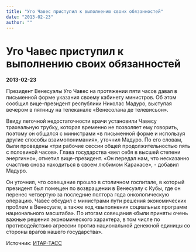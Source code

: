 ```yaml
---
title: "Уго Чавес приступил к выполнению своих обязанностей"
date: "2013-02-23"
author: ""
---
```


# Уго Чавес приступил к выполнению своих обязанностей

**2013-02-23** 

Президент Венесуэлы Уго Чавес на протяжении пяти часов давал в письменной форме указания своему кабинету министров. Об этом сообщил вице-президент республики Николас Мадуро, выступая вечером в пятницу на телеканале «Венесолана де телевисьон».

Ввиду легочной недостаточности врачи установили Чавесу трахеальную трубку, которая временно не позволяет ему говорить, поэтому он общался с министрами «в письменной форме и используя другие способы взаимопонимания», уточнил Мадуро. По его словам, были проведены «три рабочие сессии общей продолжительностью пять с половиной часов». Глава государства «вел себя в высшей степени энергично», отметил вице-президент. «Он передал нам, что несказанно счастлив снова находиться в своем любимом Каракасе», - добавил Мадуро.

Он уточнил, что совещание прошло в столичном госпитале, в который президент был помещен по возвращении в Венесуэлу с Кубы, где он перенес четвертую за последние полтора года онкологическую операцию. Чавес обсудил с министрами пути решения экономических проблем в Венесуэле, а также ход «выполнения социальных программ национального масштаба». По итогам совещания «были приняты очень важные решения экономического характера, в том числе по противодействию агрессии против национальной денежной единицы со стороны врагов нашего государства».

Источник: [ИТАР-ТАСС](http://www.itar-tass.com/)
